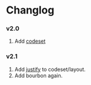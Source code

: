 <h1>Changlog</h1>

<h3>v2.0</h3>
<ol>
  <li>Add <a href="http://designdev.christianpost.com/learn/codeset/codeset/">codeset</a></li>
</ol>

<h3>v2.1</h3>
<ol>
  <li>Add <a href="http://designdev.christianpost.com/learn/codeset/codeset/#justify">justify</a> to codeset/layout.</li>
  <li>Add bourbon again.</li>
</ol>